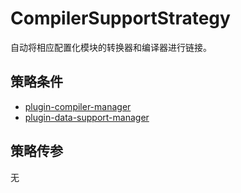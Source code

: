 # CompilerSupportStrategy

自动将相应配置化模块的转换器和编译器进行链接。

## 策略条件

- [plugin-compiler-manager](./plugin-compiler-manager.md)
- [plugin-data-support-manager](./plugin-data-support-manager.md)

## 策略传参

无
